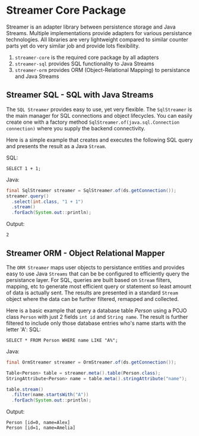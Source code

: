 # Streamer Core Package
Streamer is an adapter library between persistence storage and Java Streams. Multiple implementations provide adapters for various persistance technologies. All libraries are very lightweight compared to similar counter parts yet do very similar job and provide lots flexibility.

1. `streamer-core` is the required core package by all adapters
1. `streamer-sql` provides SQL functionality to Java Streams
1. `streamer-orm` provides ORM (Object-Relational Mapping) to persistance and Java Streams

## Streamer SQL - SQL with Java Streams
The `SQL Streamer` provides easy to use, yet very flexible. The `SqlStreamer` is the main manager for SQL connections and object lifecycles. You can easily create one with a factory method `SqlStreamer.of(java.sql.Connection connection)` where you supply the backend connectivity.

Here is a simple example that creates and executes the following SQL query and presents the result as a Java `Stream`.

SQL:
```
SELECT 1 + 1;
```
Java:
```java
final SqlStreamer streamer = SqlStreamer.of(ds.getConnection());
streamer.query()
  .select(int.class, "1 + 1")
  .stream()
  .forEach(System.out::println);
```
Output:
```
2
```
## Streamer ORM - Object Relational Mapper
The `ORM Streamer` maps user objects to persistance entities and provides easy to use Java `Streams` that can be be configured to efficiently query the persistance layer. For SQL, queries are built based on `Stream` filters, mapping, etc to generate most efficient query or statement so least amount of data is actually sent. The results are presented in a standard `Stream` object where the data can be further filtered, remapped and collected.

Here is a basic example that query a database table *Person* using a POJO class `Person` with just 2 fields `int id` and `String name`. The result is further filtered to include only those database entries who's name starts with the letter 'A':
SQL:
```
SELECT * FROM Person WHERE name LIKE "A%";
```
Java:
```java
final OrmStreamer streamer = OrmStreamer.of(ds.getConnection());

Table<Person> table = streamer.meta().table(Person.class);
StringAttribute<Person> name = table.meta().stringAttribute("name");

table.stream()
  .filter(name.startsWith("A"))
  .forEach(System.out::println);
```
Output:
```
Person [id=0, name=Alex]
Person [id=1, name=Amelia]
```

